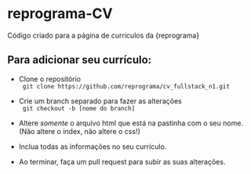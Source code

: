 # reprograma-CV
Código criado para a página de currículos da {reprograma}

## Para adicionar seu currículo:
- Clone o repositório </br>
` git clone https://github.com/reprograma/cv_fullstack_n1.git`

- Crie um branch separado para fazer as alterações</br>
` git checkout -b [nome do branch]`

- Altere *somente* o arquivo html que está na pastinha com o seu nome. (Não altere o index, não altere o css!)

- Inclua todas as informações no seu currículo.

- Ao terminar, faça um pull request para subir as suas alterações.

